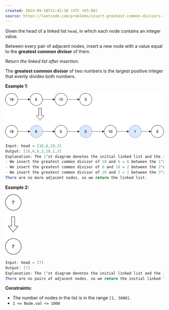 ```yaml
---
created: 2024-09-10T23:42:36 (UTC +03:00)
source: https://leetcode.com/problems/insert-greatest-common-divisors-in-linked-list/description/?envType=daily-question&envId=2024-09-10
---
```

Given the head of a linked list `head`, in which each node contains an integer value.

Between every pair of adjacent nodes, insert a new node with a value equal to the **greatest common divisor** of them.

Return _the linked list after insertion_.

The **greatest common divisor** of two numbers is the largest positive integer that evenly divides both numbers.


**Example 1:**

![img.png](img.png)

``` Java
Input: head = [18,6,10,3]
Output: [18,6,6,2,10,1,3]
Explanation: The 1^st diagram denotes the initial linked list and the 2^nd diagram denotes the linked list after inserting the new nodes (nodes in blue are the inserted nodes).
- We insert the greatest common divisor of 18 and 6 = 6 between the 1^st and the 2^nd nodes.
- We insert the greatest common divisor of 6 and 10 = 2 between the 2^nd and the 3^rd nodes.
- We insert the greatest common divisor of 10 and 3 = 1 between the 3^rd and the 4^th nodes.
There are no more adjacent nodes, so we return the linked list.
```


**Example 2:**

![img_1.png](img_1.png)

``` Java
Input: head = [7]
Output: [7]
Explanation: The 1^st diagram denotes the initial linked list and the 2^nd diagram denotes the linked list after inserting the new nodes.
There are no pairs of adjacent nodes, so we return the initial linked list.
```


**Constraints:**

-   The number of nodes in the list is in the range `[1, 5000]`.
-   `1 <= Node.val <= 1000`
